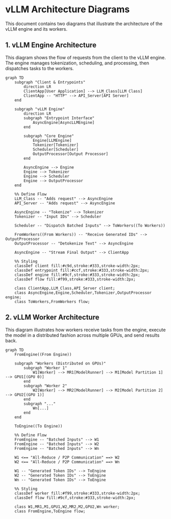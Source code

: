 # vLLM Architecture Diagrams

This document contains two diagrams that illustrate the architecture of the vLLM engine and its workers.

## 1. vLLM Engine Architecture

This diagram shows the flow of requests from the client to the vLLM engine. The engine manages tokenization, scheduling, and processing, then dispatches tasks to the workers.

```mermaid
graph TD
    subgraph "Client & Entrypoints"
        direction LR
        ClientApp[User Application] --> LLM_Class[LLM Class]
        ClientApp -- "HTTP" --> API_Server[API Server]
    end

    subgraph "vLLM Engine"
        direction LR
        subgraph "Entrypoint Interface"
            AsyncEngine[AsyncLLMEngine]
        end
        
        subgraph "Core Engine"
            Engine[LLMEngine]
            Tokenizer[Tokenizer]
            Scheduler[Scheduler]
            OutputProcessor[Output Processor]
        end

        AsyncEngine --> Engine
        Engine --> Tokenizer
        Engine --> Scheduler
        Engine --> OutputProcessor
    end

    %% Define Flow
    LLM_Class -- "Adds request" --> AsyncEngine
    API_Server -- "Adds request" --> AsyncEngine
    
    AsyncEngine -- "Tokenize" --> Tokenizer
    Tokenizer -- "Input IDs" --> Scheduler
    
    Scheduler -- "Dispatch Batched Inputs" --> ToWorkers((To Workers))
    
    FromWorkers((From Workers)) -- "Receive Generated IDs" --> OutputProcessor
    OutputProcessor -- "Detokenize Text" --> AsyncEngine
    
    AsyncEngine -- "Stream Final Output" --> ClientApp

    %% Styling
    classDef client fill:#c9d,stroke:#333,stroke-width:2px;
    classDef entrypoint fill:#ccf,stroke:#333,stroke-width:2px;
    classDef engine fill:#9cf,stroke:#333,stroke-width:2px;
    classDef flow fill:#f99,stroke:#333,stroke-width:2px;

    class ClientApp,LLM_Class,API_Server client;
    class AsyncEngine,Engine,Scheduler,Tokenizer,OutputProcessor engine;
    class ToWorkers,FromWorkers flow;
```

## 2. vLLM Worker Architecture

This diagram illustrates how workers receive tasks from the engine, execute the model in a distributed fashion across multiple GPUs, and send results back.

```mermaid
graph TD
    FromEngine((From Engine))

    subgraph "Workers (Distributed on GPUs)"
        subgraph "Worker 1"
            W1[Worker] --> MR1[ModelRunner] --> M1[Model Partition 1] --> GPU1[(GPU 0)]
        end
        subgraph "Worker 2"
            W2[Worker] --> MR2[ModelRunner] --> M2[Model Partition 2] --> GPU2[(GPU 1)]
        end
        subgraph "..."
            Wn[...]
        end
    end

    ToEngine((To Engine))

    %% Define Flow
    FromEngine -- "Batched Inputs" --> W1
    FromEngine -- "Batched Inputs" --> W2
    FromEngine -- "Batched Inputs" --> Wn

    W1 <== "All-Reduce / P2P Communication" ==> W2
    W2 <== "All-Reduce / P2P Communication" ==> Wn

    W1 -- "Generated Token IDs" --> ToEngine
    W2 -- "Generated Token IDs" --> ToEngine
    Wn -- "Generated Token IDs" --> ToEngine

    %% Styling
    classDef worker fill:#f99,stroke:#333,stroke-width:2px;
    classDef flow fill:#9cf,stroke:#333,stroke-width:2px;

    class W1,MR1,M1,GPU1,W2,MR2,M2,GPU2,Wn worker;
    class FromEngine,ToEngine flow;
```
